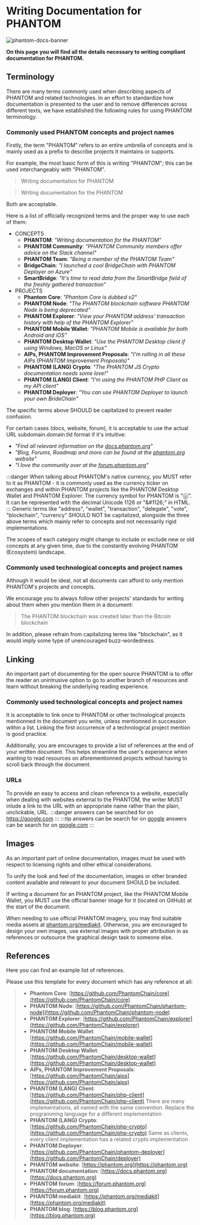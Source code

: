 # Writing Documentation for PHANTOM
![phantom-docs-banner](https://github.com/PhantomChain/docs/blob/master/banner.png?raw=true)

**On this page you will find all the details necessary to writing compliant documentation for PHANTOM.**

## Terminology
There are many terms commonly used when describing aspects of PHANTOM and related technologies. In an effort to standardize how documentation is presented to the user and to remove differences across different texts, we have established the following rules for using PHANTOM terminology.

### Commonly used PHANTOM concepts and project names
Firstly, the term "PHANTOM" refers to an entire umbrella of concepts and is mainly used as a prefix to describe projects it maintains or supports.

For example, the most basic form of this is writing "PHANTOM"; this can be used interchangeably with "PHANTOM".

 > Writing documentation for PHANTOM

 > Writing documentation for the PHANTOM

Both are acceptable.

Here is a list of officially recognized terms and the proper way to use each of them:
 - CONCEPTS
   - **PHANTOM**:  *"Writing documentation for the PHANTOM"*
   - **PHANTOM Community**: *"PHANTOM Community members offer advice on the Slack channel"*
   - **PHANTOM Team**: *"Being a member of the PHANTOM Team"*
   - **BridgeChain**: *"I launched a cool BridgeChain with PHANTOM Deployer on Azure"*
   - **SmartBridge**: *"It's time to read data from the SmartBridge field of the freshly gathered transaction"*
 - PROJECTS
   - **Phantom Core**: *"Phantom Core is dubbed v2"*
   - **PHANTOM Node**: *"The PHANTOM blockchain software PHANTOM Node is being deprecated"*
   - **PHANTOM Explorer**: *"View your PHANTOM address' transaction history with help of the PHANTOM Explorer"*
   - **PHANTOM Mobile Wallet**: *"PHANTOM Mobile is available for both Android and iOS"*
   - **PHANTOM Desktop Wallet**: *"Use the PHANTOM Desktop client if using Windows, MacOS or Linux"*
   - **AIPs, PHANTOM Improvement Proposals**: *"I'm rolling in all these AIPs (PHANTOM Improvement Proposals)"*
   - **PHANTOM (LANG) Crypto**: *"The PHANTOM JS Crypto documentation needs some love!"*
   - **PHANTOM (LANG) Client**: *"I'm using the PHANTOM PHP Client as my API client"*
   - **PHANTOM Deployer**: *"You can use PHANTOM Deployer to launch your own BrideChain"*

The specific terms above SHOULD be capitalized to prevent reader confusion.

For certain cases (docs, website, forum), it is acceptable to use the actual URL subdomain.domain.tld format if it's intuitive:

 - *"Find all relevant information on the [docs.phantom.org](https://docs.phantom.org)"*
 - *"Blog, Forums, Roadmap and more can be found at the [phantom.org](https://phantom.org) website"*
 - *"I love the community over at the [forum.phantom.org](https://forum.phantom.org)"*

:::danger
When talking about PHANTOM's native currency, you MUST refer to it as PHANTOM - it is commonly used as the currency ticker on exchanges and within PHANTOM projects like the PHANTOM Desktop Wallet and PHANTOM Explorer. The currency symbol for PHANTOM is "ⓟ". It can be represented with the decimal Unicode 1126 or "\&#1126;" in HTML.
:::
Generic terms like "address", "wallet", "transaction", "delegate", "vote", "blockchain", "currency" SHOULD NOT be capitalized, alongside the three above terms which mainly refer to concepts and not necessarily rigid implementations.

The scopes of each category might change to include or exclude new or old concepts at any given time, due to the constantly evolving PHANTOM (Ecosystem) landscape.

### Commonly used technological concepts and project names
Although it would be ideal, not all documents can afford to only mention PHANTOM's projects and concepts.

We encourage you to always follow other projects' standards for writing about them when you mention them in a document:

 > The PHANTOM blockchain was created later than the Bitcoin blockchain

In addition, please refrain from capitalizing terms like "blockchain", as it would imply some type of unencouraged buzz-wordedness.

## Linking
An important part of documenting for the open source PHANTOM is to offer the reader an unintrusive option to go to another branch of resources and learn without breaking the underlying reading experience.

### Commonly used technological concepts and project names 
It is acceptable to link once to PHANTOM or other technological projects mentionned in the document you write, unless mentionned in succession within a list. Linking the first occurrence of a technological project mention is good practice.

Additionally, you are encourages to provide a list of references at the end of your written document. This helps streamline the user's experience when wanting to read resources on aforementionned projects without having to scroll back through the document.

### URLs
To provide an easy to access and clean reference to a website, especially when dealing with websites external to the PHANTOM, the writer MUST inlude a link to the URL with an appropriate name rather than the plain, unclickable, URL.
:::danger
answers can be searched for on https://google.com
:::
:::tip
answers can be search for on [google](https://google.com)
answers can be search for on [google.com](https://google.com)
:::

## Images
As an important part of online documentation, images must be used with respect to licensing rights and other ethical considerations.

To unify the look and feel of the documentation, images or other branded content available and relevant to your document SHOULD be included.

If writing a document for an PHANTOM project, like the PHANTOM Mobile Wallet, you MUST use the official banner image for it (located on GitHub) at the start of the document.

When needing to use official PHANTOM imagery, you may find suitable media assets at [phantom.org/mediakit](https://phantom.org/mediakit). Otherwise, you are encouraged to design your own images, use external images with proper attribution in as references or outsource the graphical design task to someone else.

## References
Here you can find an example list of references.

Please use this template for every document which has any reference at all:

> - **Phantom Core**: [https://github.com/PhantomChain/core](https://github.com/PhantomChain/core)
> - **PHANTOM Node**: [https://github.com/PhantomChain/phantom-node](https://github.com/PhantomChain/phantom-node)
> - **PHANTOM Explorer**: [https://github.com/PhantomChain/explorer](https://github.com/PhantomChain/explorer)
> - **PHANTOM Mobile Wallet**: [https://github.com/PhantomChain/mobile-wallet](https://github.com/PhantomChain/mobile-wallet)
> - **PHANTOM Desktop Wallet**: [https://github.com/PhantomChain/desktop-wallet](https://github.com/PhantomChain/desktop-wallet)
> - **AIPs, PHANTOM Improvement Proposals**: [https://github.com/PhantomChain/aips](https://github.com/PhantomChain/aips)
> - **PHANTOM (LANG) Client**: [https://github.com/PhantomChain/php-client](https://github.com/PhantomChain/php-client) There are many implementations, all named with the same convention. Replace the programming language for a different implementation
> - **PHANTOM (LANG) Crypto**: [https://github.com/PhantomChain/php-crypto](https://github.com/PhantomChain/php-crypto) Same as clients, every client implementation has a related crypto implementation
> - **PHANTOM Deployer**: [https://github.com/PhantomChain/phantom-deployer](https://github.com/PhantomChain/deployer)
> - **PHANTOM website**: [https://phantom.org](https://phantom.org)
> - **PHANTOM documentation**: [https://docs.phantom.org](https://docs.phantom.org)
> - **PHANTOM forum**: [https://forum.phantom.org](https://forum.phantom.org)
> - **PHANTOM mediakit**: [https://phantom.org/mediakit](https://phantom.org/mediakit)
> - **PHANTOM blog**: [https://blog.phantom.org](https://blog.phantom.org)
